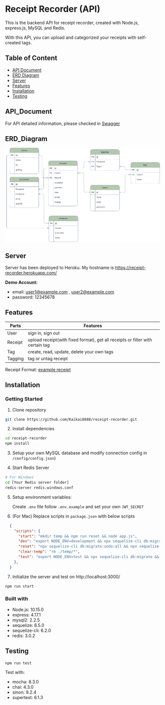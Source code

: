 # Receipt Recorder (API)
This is the backend API for receipt recorder, created with Node.js, express.js, MySQL and Redis.

With this API, you can upload and categorized your receipts with self-created tags.

## Table of Content
* [API Document](#API_Document)
* [ERD Diagram](#ERD_Diagram)
* [Server](#Server)
* [Features](#Features)
* [Installation](#Installation)
* [Testing](#Testing)

## API_Document
For API detailed information, please checked in [Swagger](https://app.swaggerhub.com/apis-docs/Kaikai8888/receipt-recorder_api/1.0.0)

## ERD_Diagram
![ERD](/docs/Invoice-Recorder-ERD.png)

## Server
Server has been deployed to Heroku. My hostname is https://receipt-recorder.herokuapp.com/

**Demo Account:**
* email: user1@example.com , user2@example.com
* password: 12345678

## Features
| Parts   | Features                                            |
|---------|-----------------------------------------------------|
| User    | sign in, sign out                                   |
| Receipt | upload receipt(with fixed format), get all receipts or filter with certain tag |
| Tag     | create, read, update, delete your own tags          |
| Tagging | tag or untag receipt                                |

Receipt Format: [example receipt](https://raw.githubusercontent.com/Kaikai8888/receipt-recorder/master/docs/quiz_sample_receipts/sample_receipt_2.txt)

## Installation
### Getting Started
1. Clone repository

```bash
git clone https://github.com/Kaikai8888/receipt-recorder.git
```

2. Install dependencies

```bash
cd receipt-recorder
npm install
```

3. Setup your own MySQL database and modify connection config in `/config/config.json`)

4. Start Redis Server

```bash
# For Windows
cd [Your Redis server folder]
redis-server redis.windows.conf
```

5. Setup environment variables:

   Create `.env` file follow `.env.example` and set your own `JWT_SECRET`

6. (For Mac) Replace scripts in `package.json` with below scripts

```json
  {
    "scripts": {
      "start": "mkdir temp && npm run reset && node app.js",
      "dev": "export NODE_ENV=development && npx sequelize-cli db:migrate && nodemon app.js",
      "reset": "npx sequelize-cli db:migrate:undo:all && npx sequelize-cli db:migrate && npx sequelize-cli db:seed:all",
      "clear-temp": "rm ./temp/*",
      "test": "export NODE_ENV=test && npx sequelize-cli db:migrate && mocha test/*.js --exit --recursive --timeout 5000"
    },
  }
```

7. Initialize the server and test on http://localhost:3000/

```bash
npm run start
```

### Built with
- Node.js: 10.15.0
- express: 4.17.1
- mysql2: 2.2.5
- sequelize: 6.5.0
- sequelize-cli: 6.2.0
- redis: 3.0.2

## Testing
```
npm run test
```
Test with:
- mocha: 8.3.0
- chai: 4.3.0
- sinon: 9.2.4
- supertest: 6.1.3
